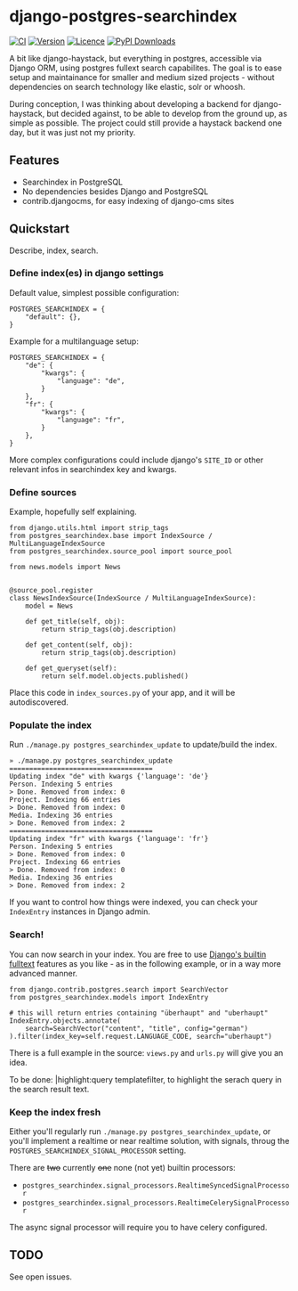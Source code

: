 # django-postgres-searchindex

[![CI](https://img.shields.io/github/actions/workflow/status/bnzk/django-postgres-searchindex/ci.yml?style=flat-square&logo=github "CI")](https://github.com/bnzk/django-postgres-searchindex/actions/workflows/ci.yml)
[![Version](https://img.shields.io/pypi/v/django-postgres-searchindex.svg?style=flat-square "Version")](https://pypi.python.org/pypi/django-postgres-searchindex/)
[![Licence](https://img.shields.io/github/license/bnzk/django-postgres-searchindex.svg?style=flat-square "Licence")](https://pypi.python.org/pypi/django-postgres-searchindex/)
[![PyPI Downloads](https://img.shields.io/pypi/dm/django-postgres-searchindex?style=flat-square "PyPi Downloads")](https://pypistats.org/packages/django-postgres-searchindex)

A bit like django-haystack, but everything in postgres, accessible via Django ORM, using
postgres fullext search capabilites. The goal is to ease setup and 
maintainance for smaller and medium sized projects - without dependencies on
search technology like elastic, solr or whoosh.

During conception, I was thinking about developing a backend for django-haystack, but 
decided against, to be able to develop from the ground up, as simple as possible. The 
project could still provide a haystack backend one day, but it was just not my priority.

## Features

- Searchindex in PostgreSQL
- No dependencies besides Django and PostgreSQL
- contrib.djangocms, for easy indexing of django-cms sites

## Quickstart

Describe, index, search.

### Define index(es) in django settings

Default value, simplest possible configuration:

```
POSTGRES_SEARCHINDEX = {
    "default": {},
}
```

Example for a multilanguage setup:

```
POSTGRES_SEARCHINDEX = {
    "de": {
        "kwargs": {
            "language": "de",
        }
    },
    "fr": {
        "kwargs": {
            "language": "fr",
        }
    },
}
```

More complex configurations could include django's `SITE_ID` or other relevant infos
in searchindex key and kwargs.

### Define sources

Example, hopefully self explaining. 

```
from django.utils.html import strip_tags
from postgres_searchindex.base import IndexSource / MultiLanguageIndexSource
from postgres_searchindex.source_pool import source_pool

from news.models import News


@source_pool.register
class NewsIndexSource(IndexSource / MultiLanguageIndexSource):
    model = News

    def get_title(self, obj):
        return strip_tags(obj.description)

    def get_content(self, obj):
        return strip_tags(obj.description)

    def get_queryset(self):
        return self.model.objects.published()
```
Place this code in `index_sources.py` of your app, and it will be autodiscovered.

### Populate the index

Run  `./manage.py postgres_searchindex_update` to update/build the index.

```
» ./manage.py postgres_searchindex_update
====================================
Updating index "de" with kwargs {'language': 'de'}
Person. Indexing 5 entries
> Done. Removed from index: 0
Project. Indexing 66 entries
> Done. Removed from index: 0
Media. Indexing 36 entries
> Done. Removed from index: 2
====================================
Updating index "fr" with kwargs {'language': 'fr'}
Person. Indexing 5 entries
> Done. Removed from index: 0
Project. Indexing 66 entries
> Done. Removed from index: 0
Media. Indexing 36 entries
> Done. Removed from index: 2
```

If you want to control how things were indexed, you can check
your `IndexEntry` instances in Django admin.

### Search!

You can now search in your index. You are free to use [Django's builtin fulltext](https://docs.djangoproject.com/en/dev/ref/contrib/postgres/search/)
features as you like - as in the following example, or in a way more advanced manner.

```
from django.contrib.postgres.search import SearchVector
from postgres_searchindex.models import IndexEntry

# this will return entries containing "überhaupt" and "uberhaupt"
IndexEntry.objects.annotate(
    search=SearchVector("content", "title", config="german")
).filter(index_key=self.request.LANGUAGE_CODE, search="uberhaupt")

```

There is a full example in the source: `views.py` and `urls.py` will give you an idea. 

To be done: |highlight:query templatefilter, to highlight the serach query in the 
search result text.

### Keep the index fresh

Either you'll regularly run `./manage.py postgres_searchindex_update`, or you'll 
implement a realtime or near realtime solution, with signals, throug the 
`POSTGRES_SEARCHINDEX_SIGNAL_PROCESSOR` setting. 

There are ~~two~~ currently ~~one~~ none (not yet) builtin processors:
 - `postgres_searchindex.signal_processors.RealtimeSyncedSignalProcessor`
 - `postgres_searchindex.signal_processors.RealtimeCelerySignalProcessor`

The async signal processor will require you to have celery configured.


## TODO

See open issues.
